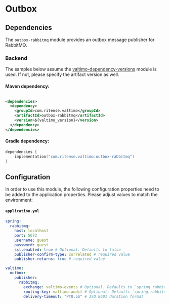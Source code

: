 # Outbox

## Dependencies

The `outbox-rabbitmq` module provides an outbox message publisher for RabbitMQ. 

### Backend
The samples below assume the [valtimo-dependency-versions](valtimo-dependency-versions.md) module is used.
If not, please specify the artifact version as well.

#### Maven dependency:

```xml

<dependencies>
  <dependency>
    <groupId>com.ritense.valtimo</groupId>
    <artifactId>outbox-rabbitmq</artifactId>
    <version>${valtimo_version}</version>
  </dependency>
</dependencies>
```

#### Gradle dependency:

```kotlin
dependencies {
    implementation("com.ritense.valtimo:outbox-rabbitmq")
}
```

## Configuration

In order to use this module, the following configuration properties need to be added to the application properties. Please adjust values to match the environment:

#### **`application.yml`**
```yaml
spring:
  rabbitmq:
    host: localhost
    port: 5672
    username: guest
    password: guest
    ssl.enabled: true # Optional. Defaults to false
    publisher-confirm-type: correlated # required value
    publisher-returns: true # required value

valtimo:
  outbox:
    publisher:
      rabbitmq:
        exchange: valtimo-events # Optional. Defaults to `spring.rabbitmq.template.exchange`.
        routing-key: valtimo-audit # Optional. Defaults `spring.rabbitmq.template.routing-key`.
        delivery-timeout: "PT0.5S" # ISO 8601 duration format
```
